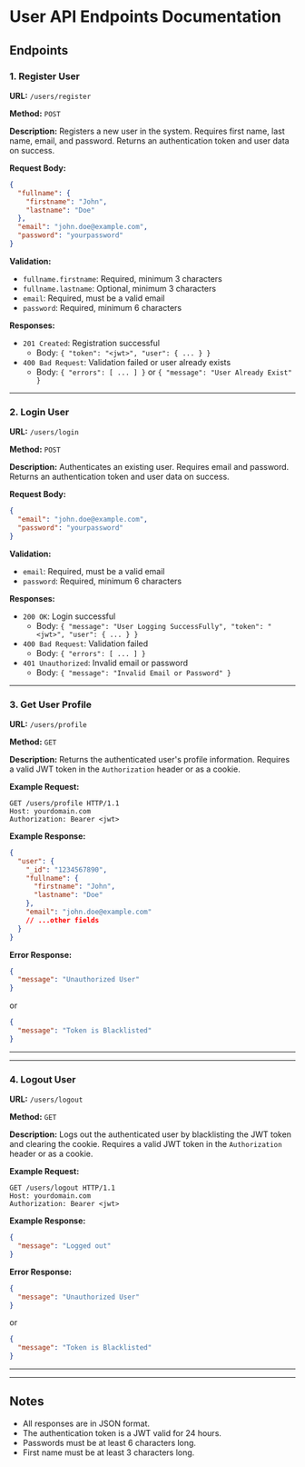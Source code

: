 # User API Endpoints Documentation

## Endpoints

### 1. Register User

**URL:** `/users/register`

**Method:** `POST`

**Description:**
Registers a new user in the system. Requires first name, last name, email, and password. Returns an authentication token and user data on success.

**Request Body:**
```json
{
  "fullname": {
    "firstname": "John",
    "lastname": "Doe"
  },
  "email": "john.doe@example.com",
  "password": "yourpassword"
}
```

**Validation:**
- `fullname.firstname`: Required, minimum 3 characters
- `fullname.lastname`: Optional, minimum 3 characters
- `email`: Required, must be a valid email
- `password`: Required, minimum 6 characters

**Responses:**
- `201 Created`: Registration successful
  - Body: `{ "token": "<jwt>", "user": { ... } }`
- `400 Bad Request`: Validation failed or user already exists
  - Body: `{ "errors": [ ... ] }` or `{ "message": "User Already Exist" }`

---


### 2. Login User

**URL:** `/users/login`

**Method:** `POST`

**Description:**
Authenticates an existing user. Requires email and password. Returns an authentication token and user data on success.

**Request Body:**
```json
{
  "email": "john.doe@example.com",
  "password": "yourpassword"
}
```

**Validation:**
- `email`: Required, must be a valid email
- `password`: Required, minimum 6 characters

**Responses:**
- `200 OK`: Login successful
  - Body: `{ "message": "User Logging SuccessFully", "token": "<jwt>", "user": { ... } }`
- `400 Bad Request`: Validation failed
  - Body: `{ "errors": [ ... ] }`
- `401 Unauthorized`: Invalid email or password
  - Body: `{ "message": "Invalid Email or Password" }`

---


### 3. Get User Profile

**URL:** `/users/profile`

**Method:** `GET`

**Description:**
Returns the authenticated user's profile information. Requires a valid JWT token in the `Authorization` header or as a cookie.

**Example Request:**
```http
GET /users/profile HTTP/1.1
Host: yourdomain.com
Authorization: Bearer <jwt>
```

**Example Response:**
```json
{
  "user": {
    "_id": "1234567890",
    "fullname": {
      "firstname": "John",
      "lastname": "Doe"
    },
    "email": "john.doe@example.com"
    // ...other fields
  }
}
```

**Error Response:**
```json
{
  "message": "Unauthorized User"
}
```
or
```json
{
  "message": "Token is Blacklisted"
}
```

---

---


### 4. Logout User

**URL:** `/users/logout`

**Method:** `GET`

**Description:**
Logs out the authenticated user by blacklisting the JWT token and clearing the cookie. Requires a valid JWT token in the `Authorization` header or as a cookie.

**Example Request:**
```http
GET /users/logout HTTP/1.1
Host: yourdomain.com
Authorization: Bearer <jwt>
```

**Example Response:**
```json
{
  "message": "Logged out"
}
```

**Error Response:**
```json
{
  "message": "Unauthorized User"
}
```
or
```json
{
  "message": "Token is Blacklisted"
}
```

---

---

## Notes
- All responses are in JSON format.
- The authentication token is a JWT valid for 24 hours.
- Passwords must be at least 6 characters long.
- First name must be at least 3 characters long.
